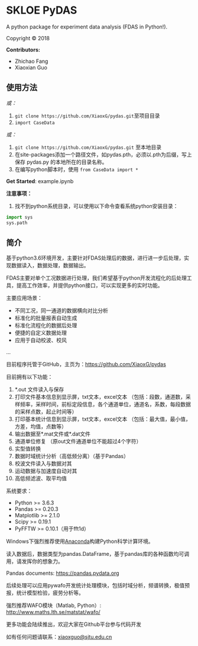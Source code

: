 # SKLOE PyDAS

A python package for experiment data analysis (FDAS in Python!).

Copyright &copy; 2018

**Contributors:**
* Zhichao Fang
* Xiaoxian Guo

## 使用方法
*或：*

1. `git clone https://github.com/XiaoxG/pydas.git`至项目目录
2. `import CaseData`

*或：*

1. `git clone https://github.com/XiaoxG/pydas.git` 至本地目录
2. 在site-packages添加一个路径文件，如pydas.pth，必须以.pth为后缀，写上保存 pydas.py 的本地所在的目录名称。
3. 在编写python脚本时，使用 `from CaseData import *`

**Get Started**: example.ipynb

**注意事项：**

1. 找不到python系统目录，可以使用以下命令查看系统python安装目录：

```python
import sys
sys.path
```

## 简介

基于python3.6环境开发，主要针对FDAS处理后的数据，进行进一步后处理，实现数据读入，数据处理，数据输出。

FDAS主要对单个工况数据进行处理，我们希望基于python开发流程化的后处理工具，提高工作效率，并提供python接口，可以实现更多的实时功能。

主要应用场景：

- 不同工况，同一通道的数据横向对比分析
- 标准化的批量报表自动生成
- 标准化流程化的数据后处理
- 便捷的自定义数据处理
- 应用于自动校波、校风

...

目前程序托管于GitHub，主页为：https://github.com/XiaoxG/pydas

目前拥有以下功能：

1. *.out 文件读入与保存
2. 打印文件基本信息到显示屏，txt文本，excel文本 （包括：段数，通道数，采样频率，采样时间，前标定段信息，各个通道单位，通道名，系数，每段数据的采样点数，起止时间等）
3. 打印基本统计信息到显示屏，txt文本，excel文本 （包括：最大值，最小值，方差，均值，点数等）
4. 输出数据至*.mat文件或*.dat文件
5. 通道单位修复 （原out文件通道单位不能超过4个字符）
6. 实型值转换
7. 数据时域统计分析（高低频分离）（基于Pandas）
8. 校波文件读入与数据对其
9. 运动数据与加速度自动对其
10. 高低频滤波、取平均值

系统要求：
- Python >= 3.6.3
- Pandas >= 0.20.3
- Matplotlib >= 2.1.0
- Scipy >= 0.19.1
- PyFFTW >= 0.10.1（用于fft1d）

Windows下强烈推荐使用[Anaconda](https://www.anaconda.com)构建Python科学计算环境。

读入数据后，数据类型为pandas.DataFrame，基于pandas库的各种函数均可调用，请发挥你的想象力。

Pandas documents: https://pandas.pydata.org

后续处理可以应用pywafo开发统计处理模块，包括时域分析，频谱转换，极值预报，统计模型检验，疲劳分析等。

强烈推荐WAFO模块（Matlab, Python）: http://www.maths.lth.se/matstat/wafo/

更多功能会陆续推出，欢迎大家在Github平台参与代码开发

如有任何问题请联系：[xiaoxguo@sjtu.edu.cn](mailto:xiaoxguo@sjtu.edu.cn)
